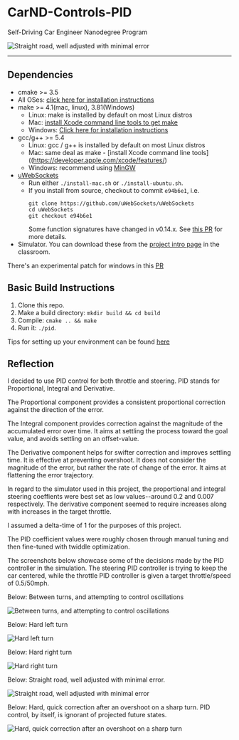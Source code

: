 # CarND-Controls-PID
Self-Driving Car Engineer Nanodegree Program

![Straight road, well adjusted with minimal error](./imgs/PID_Control4.jpg)

---

## Dependencies

* cmake >= 3.5
 * All OSes: [click here for installation instructions](https://cmake.org/install/)
* make >= 4.1(mac, linux), 3.81(Windows)
  * Linux: make is installed by default on most Linux distros
  * Mac: [install Xcode command line tools to get make](https://developer.apple.com/xcode/features/)
  * Windows: [Click here for installation instructions](http://gnuwin32.sourceforge.net/packages/make.htm)
* gcc/g++ >= 5.4
  * Linux: gcc / g++ is installed by default on most Linux distros
  * Mac: same deal as make - [install Xcode command line tools]((https://developer.apple.com/xcode/features/)
  * Windows: recommend using [MinGW](http://www.mingw.org/)
* [uWebSockets](https://github.com/uWebSockets/uWebSockets)
  * Run either `./install-mac.sh` or `./install-ubuntu.sh`.
  * If you install from source, checkout to commit `e94b6e1`, i.e.
    ```
    git clone https://github.com/uWebSockets/uWebSockets 
    cd uWebSockets
    git checkout e94b6e1
    ```
    Some function signatures have changed in v0.14.x. See [this PR](https://github.com/udacity/CarND-MPC-Project/pull/3) for more details.
* Simulator. You can download these from the [project intro page](https://github.com/udacity/self-driving-car-sim/releases) in the classroom.

There's an experimental patch for windows in this [PR](https://github.com/udacity/CarND-PID-Control-Project/pull/3)

## Basic Build Instructions

1. Clone this repo.
2. Make a build directory: `mkdir build && cd build`
3. Compile: `cmake .. && make`
4. Run it: `./pid`. 

Tips for setting up your environment can be found [here](https://classroom.udacity.com/nanodegrees/nd013/parts/40f38239-66b6-46ec-ae68-03afd8a601c8/modules/0949fca6-b379-42af-a919-ee50aa304e6a/lessons/f758c44c-5e40-4e01-93b5-1a82aa4e044f/concepts/23d376c7-0195-4276-bdf0-e02f1f3c665d)

## Reflection

I decided to use PID control for both throttle and steering. PID 
stands for Proportional, Integral and Derivative. 

The Proportional component provides a consistent proportional 
correction against the direction of the error.  

The Integral component provides correction against the magnitude
of the accumulated error over time. It aims at settling the process
toward the goal value, and avoids settling on an offset-value.

The Derivative component helps for swifter correction and improves
settling time. It is effective at preventing overshoot.  It does not
consider the magnitude of the error, but rather the rate of change
of the error.  It aims at flattening the error trajectory.

In regard to the simulator used in this project, the proportional and 
integral steering coeffients were best set as low values--around 0.2 
and 0.007 respectively.  The derivative component seemed to require 
increases along with increases in the target throttle.

I assumed a delta-time of 1 for the purposes of this project.

The PID coefficient values were roughly chosen through manual tuning
and then fine-tuned with twiddle optimization.

The screenshots below showcase some of the decisions made by the PID
controller in the simulation.  The steering PID controller is trying to
keep the car centered, while the throttle PID controller is given a
target throttle/speed of 0.5/50mph.

Below: Between turns, and attempting to control oscillations

![Between turns, and attempting to control oscillations](./imgs/PID_Control.jpg)

Below: Hard left turn

![Hard left turn](./imgs/PID_Control2.jpg)

Below: Hard right turn

![Hard right turn](./imgs/PID_Control3.jpg)

Below: Straight road, well adjusted with minimal error.

![Straight road, well adjusted with minimal error](./imgs/PID_Control4.jpg)

Below: Hard, quick correction after an overshoot on a sharp turn. PID control, by itself, is ignorant of projected future states.

![Hard, quick correction after an overshoot on a sharp turn](./imgs/PID_Control5.jpg)
